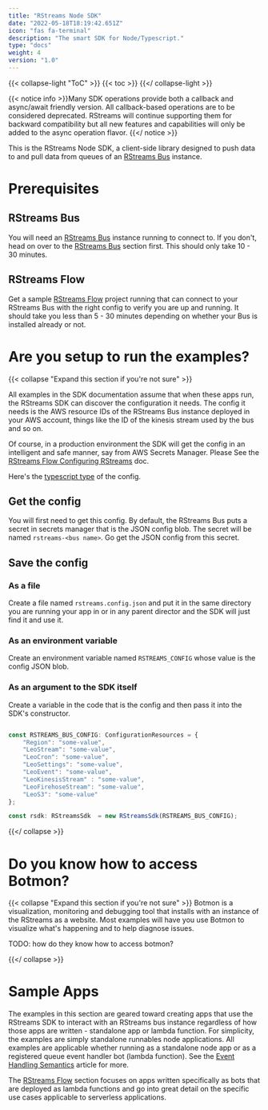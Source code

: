 ```yaml
---
title: "RStreams Node SDK"
date: "2022-05-18T18:19:42.651Z"
icon: "fas fa-terminal"
description: "The smart SDK for Node/Typescript."
type: "docs"
weight: 4
version: "1.0"
---
```

{{< collapse-light "ToC" >}}
{{< toc  >}}
{{</ collapse-light >}}

{{< notice info >}}Many SDK operations provide both a callback and async/await friendly version.  All callback-based operations
are to be considered deprecated.  RStreams will continue supporting them for backward compatibility but all new features
and capabilities will only be added to the async operation flavor.
{{</ notice >}}

This is the RStreams Node SDK, a client-side library designed to push data to and pull data from queues of an [RStreams Bus](/rstreams-bus) instance.

# Prerequisites
## RStreams Bus
You will need an [RStreams Bus](/rstreams-bus/getting-started) instance running to connect to.  If you don't, head on over to
the [RStreams Bus](/rstreams-bus/getting-started) section first.  This should only take 10 - 30 minutes.

## RStreams Flow
Get a sample [RStreams Flow](/rstreams-flow/getting-started) project running that can connect to your RStreams Bus with the right config to verify you are up and running.  It should take you less than 5 - 30 minutes depending on whether your Bus is installed already or not.

# Are you setup to run the examples?
{{< collapse "Expand this section if you're not sure" >}}

All examples in the SDK documentation assume that when these apps run, the RStreams SDK can discover the configuration 
it needs.  The config it needs is the AWS resource IDs of the RStreams Bus instance deployed in your AWS account, things
like the ID of the kinesis stream used by the bus and so on.

Of course, in a production environment the SDK will get the config in an intelligent and safe manner, say from 
AWS Secrets Manager. Please See the [RStreams Flow Configuring RStreams](/rstreams-flow/configuring-rstreams) doc.

Here's the [typescript type](https://leoplatform.github.io/Nodejs/interfaces/index.ConfigurationResources.html) of the config.

## Get the config
You will first need to get this config.  By default, the RStreams Bus puts a secret in secrets manager that is the JSON config blob.  The secret will be named ``rstreams-<bus name>``.  Go get the JSON config from this secret.

## Save the config
### As a file
Create a file named ``rstreams.config.json`` and put it in the same directory you are running your app in
or in any parent director and the SDK will just find it and use it.

### As an environment variable
Create an environment variable named ``RSTREAMS_CONFIG`` whose value is the config JSON blob.

### As an argument to the SDK itself
Create a variable in the code that is the config and then pass it into the SDK's constructor.

```typescript {linenos=inline}

const RSTREAMS_BUS_CONFIG: ConfigurationResources = {
    "Region": "some-value", 
    "LeoStream": "some-value",
    "LeoCron": "some-value", 
    "LeoSettings": "some-value",
    "LeoEvent": "some-value", 
    "LeoKinesisStream" : "some-value",
    "LeoFirehoseStream": "some-value", 
    "LeoS3": "some-value"
};

const rsdk: RStreamsSdk  = new RStreamsSdk(RSTREAMS_BUS_CONFIG);

```
{{</ collapse >}}

# Do you know how to access Botmon?
{{< collapse "Expand this section if you're not sure" >}}
Botmon is a visualization, monitoring and debugging tool that installs with an instance of the RStreams as a website.  Most
examples will have you use Botmon to visualize what's happening and to help diagnose issues.

TODO: how do they know how to access botmon?


{{</ collapse >}}

# Sample Apps

The examples in this section are geared toward creating apps that use the RStreams SDK to interact with an RStreams bus instance 
regardless of how those apps are written - standalone app or lambda function.  For simplicity, the examples are simply 
standalone runnables node applications.  All examples are applicable whether running as a standalone node app or as a registered
queue event handler bot (lambda function).  See the [Event Handling Semantics](../rstreams-guides/core-concepts/event-handling-semantics) 
article for more.

The [RStreams Flow](../rstreams-flow) section focuses on apps written specifically as bots that are deployed as lambda
functions and go into great detail on the specific use cases applicable to serverless applications.